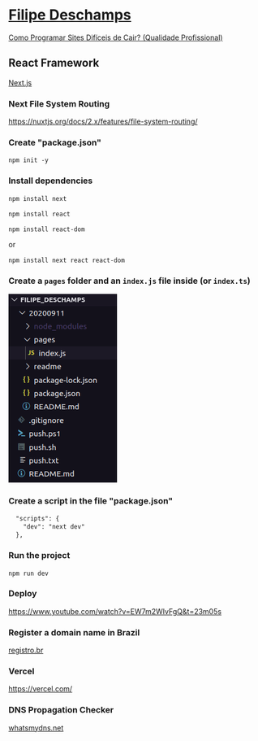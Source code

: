 # [Filipe Deschamps](https://www.youtube.com/FilipeDeschamps)

[Como Programar Sites Difíceis de Cair? (Qualidade Profissional)](https://www.youtube.com/watch?v=IyRUn0GocEc)

## React Framework

[Next.js](https://nextjs.org/)

### Next File System Routing

https://nuxtjs.org/docs/2.x/features/file-system-routing/

### Create "package.json"

```
npm init -y
```

### Install dependencies

```
npm install next
```

```
npm install react
```

```
npm install react-dom
```

or  

```
npm install next react react-dom
```

### Create a ```pages``` folder and an ```index.js``` file inside (or ```index.ts```)

![Pages](./readme/screenshot01.png)  

### Create a script in the file "package.json"

```
  "scripts": {
    "dev": "next dev"
  },
```

### Run the project

```
npm run dev
```

### Deploy

https://www.youtube.com/watch?v=EW7m2WIvFgQ&t=23m05s  

### Register a domain name in Brazil

[registro.br](https://registro.br/)

### Vercel

https://vercel.com/  

### DNS Propagation Checker

[whatsmydns.net](https://www.whatsmydns.net/)  
